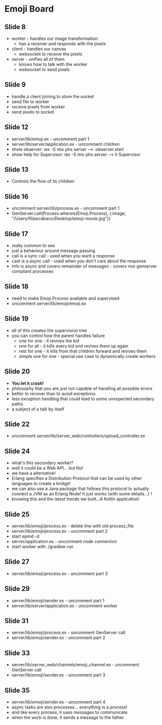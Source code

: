 # Emoji Board

## Slide 8

* worker - handles our image transformation
  * has a receiver and responds with the pixels
* client - handles our canvas
  * websocket to receive the pixels
* server - unifies all of them
  * knows how to talk with the worker
  * websocket to send pixels

## Slide 9

* handle a client joining to store the socket
* send file to worker
* receive pixels from worker
* send pixels to socket

## Slide 12

* server/lib/emoji.ex - uncomment part 1
* server/lib/server/application.ex - uncomment children
* show observer: iex -S mix phx.server --> :observer.start
* show help for Supervisor: iex -S mix phx.server --> h Supervisor

## Slide 13

* Controls the flow of its children

## Slide 16

* uncomment server/lib/process.ex - uncomment part 1
* GenServer.call(Process.whereis(Emoji.Process), {:image, "/Users/filipecabaco/Desktop/emoji-movie.jpg"})

## Slide 17

* really common to see
* just a behaviour around message passing
* call is a sync call - used when you want a response
* cast is a async call - used when you don't care about the response
* info is async and covers remainder of messages - covers non genserver compliant processes

## Slide 18

* need to make Emoji.Process available and supervised
* uncomment server/lib/emoji/emoji.ex

## Slide 19

* all of this creates the supervision tree
* you can control how the parent handles failure
  * one for one - it revives the kid
  * one for all - it kills every kid and revives them up again
  * rest for one - it kills from that children forward and revives them
  * simple one for one - special use case to dynamically create workers

## Slide 20

* **You let it crash!**
* philosophy that you are just not capable of handling all possible errors
* better to recover than to avoid exceptions
* less exception handling that could lead to some unexpected secondary paths
* a subject of a talk by itself

## Slide 22

* uncomment server/lib/server_web/controllers/upload_controller.ex

## Slide 24

* what's this secondary worker?
* well it could be a Web API... but No!
* we have a alternative!
* Erlang specifies a Distribution Protocol that can be used by other languages to create a bridge!
* we can also use a Java package that follows this protocol to actually connect a JVM as an Erlang Node! It just works (with some details…) !
* knowing this and the latest trends we built...A Kotlin application!

## Slide 25

* server/lib/emoji/process.ex - delete line with old process_file
* server/lib/emoji/process.ex - uncomment part 2
* start epmd -d
* server/application.ex - uncomment node connection
* start worker with ./gradlew run

## Slide 27

* server/lib/emoji/process.ex - uncomment part 3

## Slide 29

* server/lib/emoji/sender.ex - uncomment part 1
* server/lib/server/application.ex - uncomment worker

## Slide 31

* server/lib/emoji/process.ex - uncomment GenServer call
* server/lib/emoji/sender.ex - uncomment part 2

## Slide 33

* server/lib/server_web/channels/emoji_channel.ex - uncomment GenServer call
* server/lib/emoji/sender.ex - uncomment part 3

## Slide 35

* server/lib/emoji/sender.ex - uncomment part 4
* async tasks are also processes... everything is a process!
* and like every process, it uses messages to communicate
* when the work is done, it sends a message to the father
